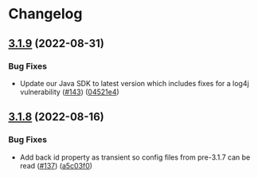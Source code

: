# Changelog

## [3.1.9](https://github.com/OctopusDeploy/octopus-jenkins-plugin/compare/v3.1.8...v3.1.9) (2022-08-31)


### Bug Fixes

* Update our Java SDK to latest version which includes fixes for a log4j vulnerability ([#143](https://github.com/OctopusDeploy/octopus-jenkins-plugin/issues/143)) ([04521e4](https://github.com/OctopusDeploy/octopus-jenkins-plugin/commit/04521e45df396e17500e16fc9c08795be02257f1))

## [3.1.8](https://github.com/OctopusDeploy/octopus-jenkins-plugin/compare/3.1.7...v3.1.8) (2022-08-16)


### Bug Fixes

* Add back id property as transient so config files from pre-3.1.7 can be read ([#137](https://github.com/OctopusDeploy/octopus-jenkins-plugin/issues/137)) ([a5c03f0](https://github.com/OctopusDeploy/octopus-jenkins-plugin/commit/a5c03f0b26f05b3004544c834e44d6ebb2cb1203))
